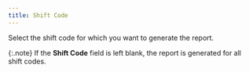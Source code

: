 ```yaml
---
title: Shift Code
---
```



Select the shift code for which you want to generate the report.


{:.note}
If the **Shift 
 Code** field is left blank, the report is generated for all shift  codes.
